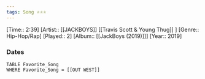 ```yaml
---
tags: Song ⭐⭐⭐ 
---
```

[Time:: 2:39]
[Artist:: [[JACKBOYS]] [[Travis Scott & Young Thug]] ]
[Genre:: Hip-Hop/Rap]
[Played:: 2]
[Album:: [[JackBoys (2019)]]]
[Year:: 2019]
### Dates
````dataview
TABLE Favorite_Song
WHERE Favorite_Song = [[OUT WEST]]
````